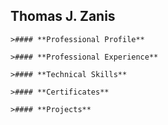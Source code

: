 ## Thomas J. Zanis
```
>#### **Professional Profile**
```
```
>#### **Professional Experience**
```
```
>#### **Technical Skills**
```
```
>#### **Certificates**
```
```
>#### **Projects**
```
